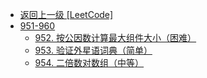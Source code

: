 - [返回上一级 [LeetCode]](LeetCode/)
- [951-960](LeetCode/951-960/)
  - [952. 按公因数计算最大组件大小（困难）](LeetCode/951-960/952.%20按公因数计算最大组件大小（困难）.md)
  - [953. 验证外星语词典（简单）](LeetCode/951-960/953.%20验证外星语词典（简单）.md)
  - [954. 二倍数对数组（中等）](LeetCode/951-960/954.%20二倍数对数组（中等）.md)

